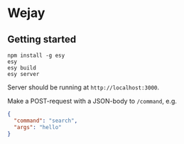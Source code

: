 # Wejay

## Getting started

```
npm install -g esy
esy
esy build
esy server
```

Server should be running at `http://localhost:3000`.

Make a POST-request with a JSON-body to `/command`, e.g.

```json
{
  "command": "search",
  "args": "hello"
}
```
